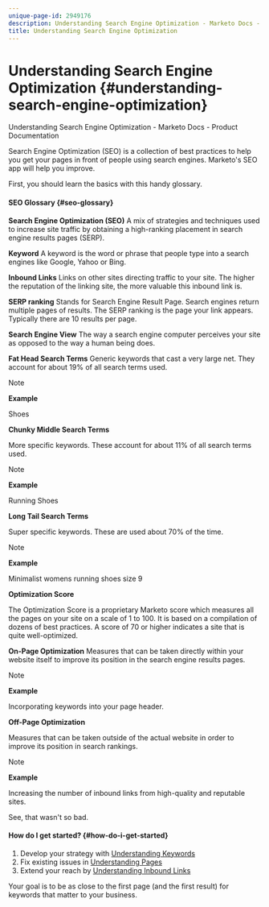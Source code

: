 ```yaml
---
unique-page-id: 2949176
description: Understanding Search Engine Optimization - Marketo Docs - Product Documentation
title: Understanding Search Engine Optimization
---
```


# Understanding Search Engine Optimization {#understanding-search-engine-optimization}

Understanding Search Engine Optimization - Marketo Docs - Product Documentation

Search Engine Optimization (SEO) is a collection of best practices to help you get your pages in front of people using search engines. Marketo's SEO app will help you improve.

First, you should learn the basics with this handy glossary.

#### SEO Glossary {#seo-glossary}

**Search Engine Optimization (SEO)** 
A mix of strategies and techniques used to increase site traffic by obtaining a high-ranking placement in search engine results pages (SERP).

**Keyword** 
A keyword is the word or phrase that people type into a search engines like Google, Yahoo or Bing.

**Inbound Links** 
Links on other sites directing traffic to your site. The higher the reputation of the linking site, the more valuable this inbound link is.

**SERP ranking** 
Stands for Search Engine Result Page. Search engines return multiple pages of results. The SERP ranking is the page your link appears. Typically there are 10 results per page.

**Search Engine View** 
The way a search engine computer perceives your site as opposed to the way a human being does.

**Fat Head Search Terms** 
Generic keywords that cast a very large net. They account for about 19% of all search terms used.

>[!NOTE]
>
>**Example**
>
>Shoes

**Chunky Middle Search Terms**

More specific keywords. These account for about 11% of all search terms used.

>[!NOTE]
>
>**Example**
>
>Running Shoes

**Long Tail Search Terms**

Super specific keywords. These are used about 70% of the time.

>[!NOTE]
>
>**Example**
>
>Minimalist womens running shoes size 9

**Optimization Score**

The Optimization Score is a proprietary Marketo score which measures all the pages on your site on a scale of 1 to 100. It is based on a compilation of dozens of best practices. A score of 70 or higher indicates a site that is quite well-optimized.

**On-Page Optimization** 
Measures that can be taken directly within your website itself to improve its position in the search engine results pages.

>[!NOTE]
>
>**Example**
>
>Incorporating keywords into your page header.

**Off-Page Optimization**

Measures that can be taken outside of the actual website in order to improve its position in search rankings.

>[!NOTE]
>
>**Example**
>
>Increasing the number of inbound links from high-quality and reputable sites.&nbsp;

See, that wasn't so bad.  

#### How do I get started? {#how-do-i-get-started}

1. Develop your strategy with [Understanding Keywords](../../../../product-docs/additional-apps/seo/keywords/seo-understanding-keywords.md)
1. Fix existing issues in [Understanding Pages](../../../../product-docs/additional-apps/seo/pages/seo-understanding-pages.md)
1. Extend your reach by [Understanding Inbound Links](../../../../product-docs/additional-apps/seo/inbound-links/seo-understanding-inbound-links.md)

Your goal is to be as close to the first page (and the first result) for keywords that matter to your business.
